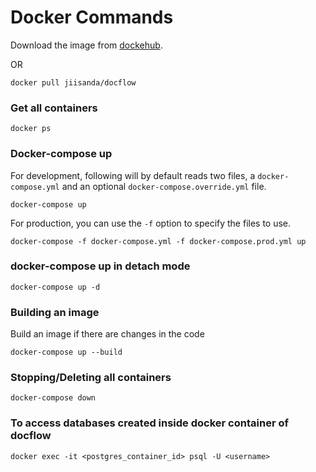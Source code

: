 # Docker Commands

Download the image from [dockehub](https://hub.docker.com/r/jiisanda/docflow).

OR

```commandline
docker pull jiisanda/docflow
```

### Get all containers
```commandline
docker ps
```

### Docker-compose up
For development, following  will by default reads two files, a `docker-compose.yml` and an optional 
`docker-compose.override.yml` file.
```commandline
docker-compose up
```
For production, you can use the `-f` option to specify the files to use.
```commandline
docker-compose -f docker-compose.yml -f docker-compose.prod.yml up
```
### docker-compose up in detach mode
```commandline
docker-compose up -d
```

### Building an image
Build an image if there are changes in the code
```commandline
docker-compose up --build
```

### Stopping/Deleting all containers
```commandline
docker-compose down
```


### To access databases created inside docker container of docflow
```commandline
docker exec -it <postgres_container_id> psql -U <username>
```
